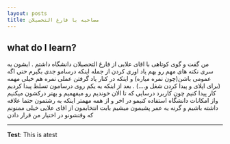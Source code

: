 ```yaml
---
layout: posts
title: مصاحبه با فارغ التحصیلان
---
```


## what do I learn?
من گفت و گوی کوتاهی با اقای علایی از فارغ التحصیلان دانشگاه داشتم . ایشون یه سری نکته های مهم رو بهم یاد اوری کردن از جمله اینکه درسامو جدی بگیرم حتی اگه عمومی باشن(چون نمره میاره) و اینکه در کنار یاد گرفتن عملی نمره هم خیلی مهمه (برای اپلای و پیدا کردن شغل و....) . بعد از اینکه یه یکم روی درسامون تسلط پیدا کردیم کار پیدا کنیم چون کاربرد درسایی که تا الان خوندیم رو میفهمیم و بهتر درکشون میکنیم واز امکانات دانشگاه استفاده کنیمو در اخر و از همه مهمتر اینکه به رشتمون حتما علاقه داشته باشیم و گرنه یه عمر پشیمون میشیم بابت انتخابمون
از اقای علایی خیلی ممنونم که وقتشونو در اختیار من قرار دادن






---
**Test**: This is atest
